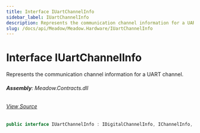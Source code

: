 ```yaml
---
title: Interface IUartChannelInfo
sidebar_label: IUartChannelInfo
description: Represents the communication channel information for a UART channel.
slug: /docs/api/Meadow/Meadow.Hardware/IUartChannelInfo
---
```

# Interface IUartChannelInfo
Represents the communication channel information for a UART channel.

###### **Assembly**: Meadow.Contracts.dll
###### [View Source](https://github.com/WildernessLabs/Meadow.Contracts.git/blob/develop/Source/Meadow.Contracts/Hardware/Contracts/ChannelInfos/IUartChannelInfo.cs#L6)
```csharp title="Declaration"
public interface IUartChannelInfo : IDigitalChannelInfo, IChannelInfo, ISerialCommunicationChannelInfo, ICommunicationChannelInfo
```

